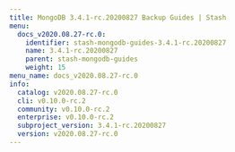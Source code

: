 ```yaml
---
title: MongoDB 3.4.1-rc.20200827 Backup Guides | Stash
menu:
  docs_v2020.08.27-rc.0:
    identifier: stash-mongodb-guides-3.4.1-rc.20200827
    name: 3.4.1-rc.20200827
    parent: stash-mongodb-guides
    weight: 15
menu_name: docs_v2020.08.27-rc.0
info:
  catalog: v2020.08.27-rc.0
  cli: v0.10.0-rc.2
  community: v0.10.0-rc.2
  enterprise: v0.10.0-rc.2
  subproject_version: 3.4.1-rc.20200827
  version: v2020.08.27-rc.0
---
```


